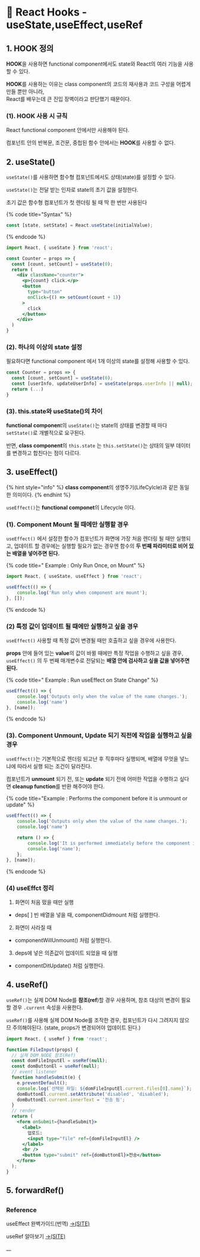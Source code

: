 # 📄 React Hooks - useState,useEffect,useRef

## 1. HOOK 정의

**HOOK**을 사용하면 functional component에서도 state와 React의 여러 기능을 사용할 수 있다.

**HOOK**를 사용하는 이유는 class component의 코드의 재사용과 코드 구성을 어렵게 만들 뿐만 아니라,   
React를 배우는데 큰 진입 장벽이라고 판단했기 때문이다.

### \(1\). HOOK 사용 시  규칙

React functional component 안에서만 사용해야 된다.

 컴포넌트 안의 반복문, 조건문, 중첩된 함수 안에서는 **HOOK**를 사용할 수 없다.

## 2. useState\(\)

`useState()`를 사용하면 함수형 컴포넌트에서도 상태\(state\)를 설정할 수 있다.

`useState()`는 전달 받는 인자로 state의 초기 값을 설정한다.

초기 값은 함수형 컴포넌트가 첫 렌더링 될 때 딱 한 번만 사용된다

{% code title="Syntax" %}
```jsx
const [state, setState] = React.useState(initialValue);
```
{% endcode %}

```jsx
import React, { useState } from 'react';

const Counter = props => {
  const [count, setCount] = useState(0);
  return (
    <div className="counter">
      <p>{count} click.</p>
      <button 
        type="button" 
        onClick={() => setCount(count + 1)}
      >
        click 
      </button>
    </div>
  )
}
```

### \(2\). 하나의 이상의 state 설정

필요하다면 functional component 에서 1개 이상의 state를 설정해 사용할 수 있다.

```jsx
const Counter = props => {
  const [count, setCount] = useState(0);
  const [userInfo, updateUserInfo] = useState(props.userInfo || null);
  return (...)
}
```

### \(3\). this.state와 useState\(\)의 차이

**functional componen**t의 `useState()`는 state의 상태를 변경할 때 마다 `setState()`로 개별적으로 요구된다.

반면, **class component**의 `this.state` 는 `this.setState()`는 상태의 일부 데이터를 변경하고 합친다는 점이 다르다.

## 3. useEffect\(\) 

{% hint style="info" %}
**class component**의 생명주기\(LifeCylcle\)과 같은 동일한 의미이다.
{% endhint %}

`useEffect()`는 **functional componet**의 Lifecycle 이다.

### \(1\). Component Mount 될 때에만 실행할 경우

`useEffect()` 에서  설정한 함수가 컴포넌트가 화면에 가장 처음 렌더링 될 때만 실행되고, 업데이트 할 경우에는 실행할 필요가 없는 경우엔 함수의 **두 번째 파라미터로 비어 있는 배열을 넣어주면 된다.**

{% code title=" Example : Only Run Once, on Mount" %}
```jsx
import React, { useState, useEffect } from 'react';

useEffect(() => {
    console.log('Run only when component are mount');
}, []);
```
{% endcode %}

### \(2\)  특정 값이 업데이트 될 때에만 실행하고 싶을 경우

`useEffect()` 사용할 때 특정 값이 변경될 때만 호출하고 싶을 경우에 사용한다.

**props** 안에 들어 있는 **value**의 값이 바뀔 때에만 특정 작업을 수행하고 싶을 경우,  `useEffect()` 의  두 번째 매개변수로 전달되는 **배열 안에 검사하고 싶을 값을 넣어주면 된다.**

{% code title=" Example : Run useEffect on State Change" %}
```jsx
useEffect(() => {
    console.log('Outputs only when the value of the name changes.');
    console.log('name')
}, [name]);
```
{% endcode %}

### \(3\). Component Unmount, Update 되기 직전에 작업을 실행하고 싶을 경우

`useEffect()`는 기본적으로 렌더링 되고난 후 직후마다 실행되며, 배열에 무엇을 넣느냐에 따라서 실행 되는 조건이 달라진다.

컴포넌트가 **unmount** 되기 전, 또는 **update** 되기 전에 어떠한 작업을 수행하고 싶다면 **cleanup function**를 반환 해주어야 한다.

{% code title="Example : Performs the component before it is unmount or update" %}
```jsx
useEffect(() => {
    console.log('Outputs only when the value of the name changes.');
    console.log('name')
    
    return () => {
        console.log('It is performed immediately before the component is update.');
        console.log('name');
    };
}, [name]);
```
{% endcode %}

### \(4\) useEffct 정리 <a id="reference"></a>

1.  화면이 처음 떴을 때만 실행
   * deps\[ \] 빈 배열을 넣을 때, componentDidmount 처럼 실행한다.  
2.  화면이 사라질 때
   * componentWillUnmount\(\) 처럼 실행한다.
3.   deps에 넣은 의존값이 업데이트 되었을 때 실행

   * componentDitUpdate\(\) 처럼 실행한다.

## 4. useRef\(\)

 `useRef()`는 실제 DOM Node를 **참조\(ref**\)할 경우 사용하며, 참조 대상의 변경이 필요할 경우 `.current` 속성을 사용한다.

 `useRef()`를 사용해 실제 DOM Node를 조작한 경우, 컴포넌트가 다시 그려지지 않으므 주의해야된다. \(state, props가 변경되어야 업데이트 된다.\)  


```jsx
import React, { useRef } from 'react';

function FileInput(props) {
  // 실제 DOM NODE 참조(Ref)
  const domFileInputEl = useRef(null);
  const domButtonEl = useRef(null);
  // event listener
  function handleSubmit(e) {
    e.preventDefault();
    console.log(`선택된 파일: ${domFileInputEl.current.files[0].name}`);
    domButtonEl.current.setAttribute('disabled', 'disabled');
    domButtonEl.current.innerText = '전송 됨';
  }
  // render
  return (
    <form onSubmit={handleSubmit}>
      <label>
        업로드:
        <input type="file" ref={domFileInputEl} />
      </label>
      <br />
      <button type="submit" ref={domButtonEl}>전송</button>
    </form>
  );
}
```

## 5. forwardRef\(\)



##  

### Reference <a id="reference"></a>

 useEffect 완벽가이드\(번역\) [→\(SITE\)﻿](https://www.daleseo.com/react-router-basic/)

useRef 알아보기 [→\(SITE\)](https://velog.io/@public_danuel/trendy-react-useref)







\_\_



